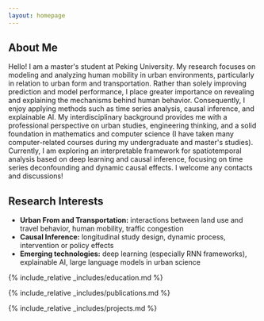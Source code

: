```yaml
---
layout: homepage
---
```


## About Me

Hello! I am a master's student at Peking University. My research focuses on modeling and analyzing human mobility in urban environments, particularly in relation to urban form and transportation. Rather than solely improving prediction and model performance, I place greater importance on revealing and explaining the mechanisms behind human behavior. Consequently, I enjoy applying methods such as time series analysis, causal inference, and explainable AI. My interdisciplinary background provides me with a professional perspective on urban studies, engineering thinking, and a solid foundation in mathematics and computer science (I have taken many computer-related courses during my undergraduate and master's studies). Currently, I am exploring an interpretable framework for spatiotemporal analysis based on deep learning and causal inference, focusing on time series deconfounding and dynamic causal effects. I welcome any contacts and discussions!

## Research Interests

- **Urban From and Transportation:** interactions between land use and travel behavior, human mobility, traffic congestion
- **Causal Inference:** longitudinal study design, dynamic process, intervention or policy effects
- **Emerging technologies:** deep learning (especially RNN frameworks), explainable AI, large language models in urban science

{% include_relative _includes/education.md %}

{% include_relative _includes/publications.md %}

{% include_relative _includes/projects.md %}
